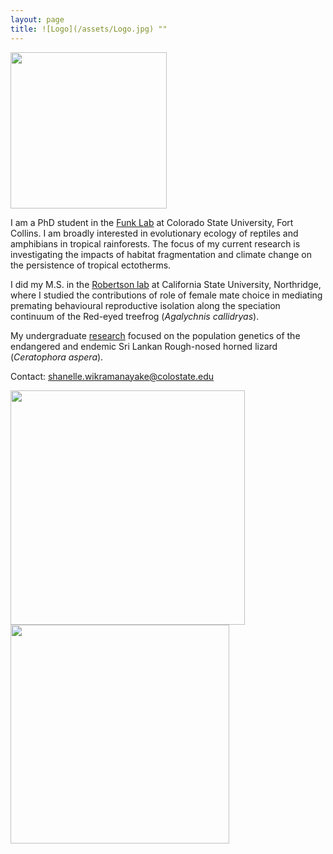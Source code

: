 ```yaml
---
layout: page
title: ![Logo](/assets/Logo.jpg) ""
---
```



<img src="/assets/Field_pic.jpg"  width="250" height="250">


I am a PhD student in the [Funk Lab](https://sites.google.com/view/funklab/home?authuser=0) at Colorado State University, Fort Collins. 
I am broadly interested in evolutionary ecology of reptiles and amphibians in tropical rainforests. 
The focus of my current research is investigating the impacts of habitat fragmentation and climate change on the persistence of tropical ectotherms. 

I did my M.S. in the [Robertson lab](https://jrobertsonlab.wordpress.com/) at California State University, Northridge, where I studied the contributions of role of female mate choice in mediating premating behavioural reproductive isolation along the speciation continuum of the Red-eyed treefrog (_Agalychnis callidryas_).

My undergraduate [research](https://doi.org/10.1111/btp.12970) focused on the population genetics of the endangered and endemic Sri Lankan Rough-nosed horned lizard (_Ceratophora aspera_). 

Contact: 
shanelle.wikramanayake@colostate.edu

<img src="/assets/Aspera.jpg"  width="375" height="375">  <img src="/assets/RETFHome.jpg"  width="350" height="350">

